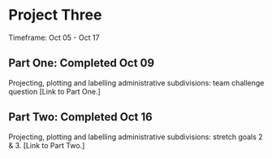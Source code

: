 # Project Three

Timeframe: Oct 05 - Oct 17 <br/>

## Part One: Completed Oct 09
Projecting, plotting and labelling administrative subdivisions: team challenge question [Link to Part One.]<!-- (p3part1.md) --><br/>

## Part Two: Completed Oct 16
Projecting, plotting and labelling administrative subdivisions: stretch goals 2 & 3. [Link to Part Two.]<!-- (p3part2.md) --><br/>
